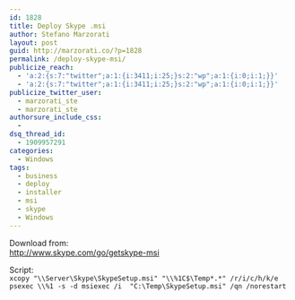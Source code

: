 ```yaml
---
id: 1828
title: Deploy Skype .msi
author: Stefano Marzorati
layout: post
guid: http://marzorati.co/?p=1828
permalink: /deploy-skype-msi/
publicize_reach:
  - 'a:2:{s:7:"twitter";a:1:{i:3411;i:25;}s:2:"wp";a:1:{i:0;i:1;}}'
  - 'a:2:{s:7:"twitter";a:1:{i:3411;i:25;}s:2:"wp";a:1:{i:0;i:1;}}'
publicize_twitter_user:
  - marzorati_ste
  - marzorati_ste
authorsure_include_css:
  - 
dsq_thread_id:
  - 1909957291
categories:
  - Windows
tags:
  - business
  - deploy
  - installer
  - msi
  - skype
  - Windows
---
```

Download from:  
<a href="http://www.skype.com/go/getskype-msi" target="_blank">http://www.skype.com/go/getskype-msi</a>

Script:  
`xcopy "\\Server\Skype\SkypeSetup.msi" "\\%1C$\Temp*.*" /r/i/c/h/k/e   
psexec \\%1 -s -d msiexec /i  "C:\Temp\SkypeSetup.msi" /qn /norestart`